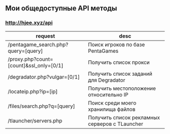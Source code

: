 ## Мои общедоступные API методы

### http://hjee.xyz/api
| request | desc |
|-----|-----|
| /pentagame_search.php?query=[query]    | Поиск игроков по базе PentaGames |
| /proxy.php?count=[count]&ssl_only=[0/1] | Получить список прокси |
| /degradator.php?vulgar=[0/1] | Получить список заданий для Degradator |
| /locateip.php?ip=[ip] | Получить местоположение относительно IP |
| /files/search.php?q=[query] | Поиск среди моего хранилища файлов |
| /tlauncher/servers.php | Получить список рекламных серверов с TLauncher |
